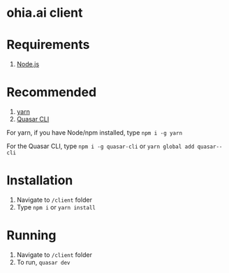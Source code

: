 # ohia.ai client

# Requirements

1. [Node.js](https://nodejs.org/en/)

# Recommended

1. [yarn](https://yarnpkg.com/en/docs/install#windows-stable)
2. [Quasar CLI](https://quasar-framework.org/guide/quasar-cli.html)

For yarn, if you have Node/npm installed, type `npm i -g yarn`

For the Quasar CLI, type `npm i -g quasar-cli` or `yarn global add quasar--cli`

# Installation

1. Navigate to `/client` folder
2. Type `npm i` or `yarn install`

# Running

1. Navigate to `/client` folder
2. To run, `quasar dev`
